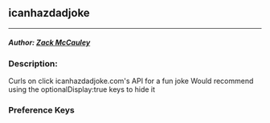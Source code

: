 ## icanhazdadjoke
---
##### Author: [Zack McCauley](https://www.github.com/wardsparadox)

### Description:
Curls on click icanhazdadjoke.com's API for a fun joke
Would recommend using the optionalDisplay:true keys to hide it

### Preference Keys
